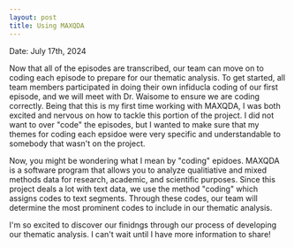 ```yaml
---
layout: post
title: Using MAXQDA
---
```

Date: July 17th, 2024

Now that all of the episodes are transcribed, our team can move on to coding each episode to prepare for our thematic analysis. To get started, all team members participated in doing their own infiducla coding of our first episode, and we will meet with Dr. Waisome to ensure we are coding correctly. Being that this is my first time working with MAXQDA, I was both excited and nervous on how to tackle this portion of the project. I did not want to over "code" the episodes, but I wanted to make sure that my themes for coding each epsidoe were very specific and understandable to somebody that wasn't on the project.

Now, you might be wondering what I mean by "coding" epidoes. MAXQDA is a software program that allows you to analyze qualitiative and mixed methods data for research, academic, and scientific purposes. Since this project deals a lot with text data, we use the method "coding" which assigns codes to text segments. Through these codes, our team will determine the most prominent codes to include in our thematic analysis. 

I'm so excited to discover our finidngs through our process of developing our thematic analysis. I can't wait until I have more information to share!

